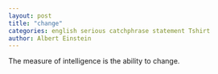 ```yaml
---
layout: post
title: "change"
categories: english serious catchphrase statement Tshirt
author: Albert Einstein
---
```

The measure of intelligence is the ability to change.
